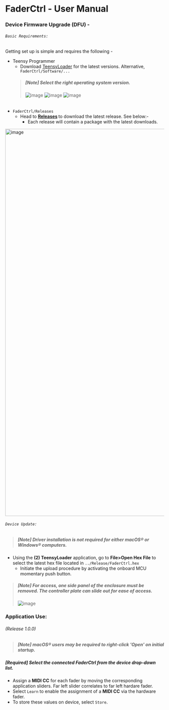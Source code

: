 # FaderCtrl - User Manual

### Device Firmware Upgrade (DFU) - 
###### `Basic Requirements:` <p>
Getting set up is simple and requires the following - <p>

- Teensy Programmer
  - Download [TeensyLoader](https://www.pjrc.com/teensy/loader.html) for the latest versions. Alternative, `FaderCtrl/Software/...`</p>
  > <em><h5>[Note] Select the right operating system version.</h5></em>
![image](https://github.com/user-attachments/assets/62e7d813-8579-4267-801d-fb8bd8ed2b95)
![image](https://github.com/user-attachments/assets/1805fb95-5848-43e5-baf9-c6d3a486c5cd)
![image](https://github.com/user-attachments/assets/6d384a51-0bbb-493d-b76d-3bb9e90c1741)

## <h6></h6> <p>
  
- `FaderCtrl/Releases`
  - Head to <strong> [Releases](https://github.com/coreyackland/faderctrl/releases) </strong> to download the latest release. See below:-
    - Each release will contain a package with the latest downloads.
<img width="1225" alt="image" src="https://github.com/user-attachments/assets/a275ab7f-d511-450f-a9dd-0a7beeda829a" />

  

###### `Device Update:` <p>
> <em><h5>[Note] Driver installation is not required for either macOS® or Windows® computers.</h5></em>

  - Using the <strong>(2) TeensyLoader</strong> application, go to <strong>File>Open Hex File</strong> to select the latest hex file located in `../Release/FaderCtrl.hex`
    - Initiate the upload procedure by activating the onboard MCU momentary push button. 
> <em><h5>[Note] For access, one side panel of the enclosure must be removed. The controller plate can slide out for ease of access.</h5></em>
![image](https://github.com/user-attachments/assets/dd780f82-f5ca-457b-ad2f-be4752d10659)

### Application Use: <h6>(Release 1.0.0)</h6> <p> 
> <em><h5>[Note] macOS® users may be required to right-click 'Open' on initial startup.</h5></em>

<em><h5>[Required] Select the connected <strong>FaderCtrl</strong> from the device drop-down list. </h5></em>
  - Assign a <strong>MIDI CC</strong> for each fader by moving the corresponding application sliders. Far left slider correlates to far left hardare fader. 
  - Select `Learn` to enable the assignment of a <strong>MIDI CC</strong> via the hardware fader.
  - To store these values on device, select `Store`.

